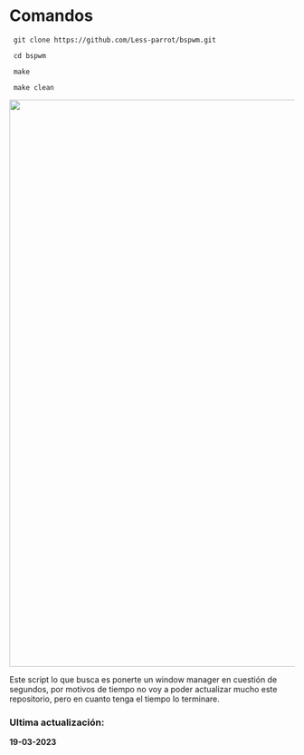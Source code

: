 # Comandos


     git clone https://github.com/Less-parrot/bspwm.git

     cd bspwm

     make

     make clean
<p align="center"> <img width="1000px" src="https://i.postimg.cc/cJ1JR2fL/ggcd.png"></p>


Este script lo que busca es ponerte un window manager en cuestión de segundos,
por motivos de tiempo no voy a poder actualizar mucho este repositorio, pero 
en cuanto tenga el tiempo lo terminare.


### Ultima actualización:
**19-03-2023**
